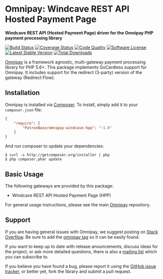 # Omnipay: Windcave REST API Hosted Payment Page

**Windcave REST API (Hosted Payment Page) driver for the Omnipay PHP payment processing library**

[![Build Status](https://travis-ci.org/PatronBase/omnipay-windcave-hpp.png?branch=main)](https://app.travis-ci.com/github/PatronBase/omnipay-windcave-hpp)
[![Coverage Status](https://img.shields.io/scrutinizer/coverage/g/PatronBase/omnipay-windcave-hpp.svg?style=flat)](https://scrutinizer-ci.com/g/PatronBase/omnipay-windcave-hpp/code-structure)
[![Code Quality](https://img.shields.io/scrutinizer/g/PatronBase/omnipay-windcave-hpp.svg?style=flat)](https://scrutinizer-ci.com/g/PatronBase/omnipay-windcave-hpp/?branch=main)
[![Software License](https://img.shields.io/badge/license-MIT-brightgreen.svg?style=flat)](LICENSE.md)
[![Latest Stable Version](https://poser.pugx.org/PatronBase/omnipay-windcave-hpp/version.png)](https://packagist.org/packages/patronbase/omnipay-windcave-hpp)
[![Total Downloads](https://poser.pugx.org/patronbase/omnipay-windcave-hpp/d/total.png)](https://packagist.org/packages/patronbase/omnipay-windcave-hpp)


[Omnipay](https://github.com/thephpleague/omnipay) is a framework agnostic, multi-gateway payment
processing library for PHP 5.6+. This package implements GoCardless support for Omnipay. It includes
support for the redirect (3-party) version of the gateway (Redirect Flow).

## Installation

Omnipay is installed via [Composer](http://getcomposer.org/). To install, simply add it
to your `composer.json` file:

```json
{
    "require": {
        "PatronBase/omnipay-windcave-hpp": "~1.0"
    }
}
```

And run composer to update your dependencies:

    $ curl -s http://getcomposer.org/installer | php
    $ php composer.phar update

## Basic Usage

The following gateways are provided by this package:

* Windcave REST API Hosted Payment Page (HPP)

For general usage instructions, please see the main [Omnipay](https://github.com/thephpleague/omnipay)
repository.

## Support

If you are having general issues with Omnipay, we suggest posting on
[Stack Overflow](http://stackoverflow.com/). Be sure to add the
[omnipay tag](http://stackoverflow.com/questions/tagged/omnipay) so it can be easily found.

If you want to keep up to date with release anouncements, discuss ideas for the project,
or ask more detailed questions, there is also a [mailing list](https://groups.google.com/forum/#!forum/omnipay) which
you can subscribe to.

If you believe you have found a bug, please report it using the [GitHub issue tracker](https://github.com/PatronBase/omnipay-windcave-hpp/issues),
or better yet, fork the library and submit a pull request.
